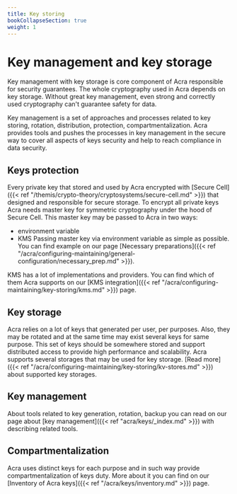 ```yaml
---
title: Key storing
bookCollapseSection: true
weight: 1
---
```


# Key management and key storage

Key management with key storage is core component of Acra responsible for security guarantees. The whole cryptography 
used in Acra depends on key storage. Without great key management, even strong and correctly used cryptography can't 
guarantee safety for data.

Key management is a set of approaches and processes related to key storing, rotation, distribution, protection, 
compartmentalization. Acra provides tools and pushes the processes in key management in the secure way to cover all 
aspects of keys security and help to reach compliance in data security.

## Keys protection

Every private key that stored and used by Acra encrypted with [Secure Cell]({{< ref "/themis/crypto-theory/cryptosystems/secure-cell.md" >}})
that designed and responsible for secure storage. To encrypt all private keys Acra needs master key for symmetric cryptography
under the hood of Secure Cell. This master key may be passed to Acra in two ways:
* environment variable
* KMS
  Passing master key via environment variable as simple as possible. You can find example on our page
  [Necessary preparations]({{< ref "/acra/configuring-maintaining/general-configuration/necessary_prep.md" >}}).

KMS has a lot of implementations and providers. You can find which of them Acra supports on our
[KMS integration]({{< ref "/acra/configuring-maintaining/key-storing/kms.md" >}}) page.

## Key storage

Acra relies on a lot of keys that generated per user, per purposes. Also, they may be rotated and at the same time
may exist several keys for same purpose. This set of keys should be somewhere stored and support distributed access
to provide high performance and scalability. Acra supports several storages that may be used for key storage.
[Read more]({{< ref "/acra/configuring-maintaining/key-storing/kv-stores.md" >}}) about supported key storages.


## Key management

About tools related to key generation, rotation, backup you can read on our page about 
[key management]({{< ref "acra/keys/_index.md" >}}) with describing related tools.

## Compartmentalization

Acra uses distinct keys for each purpose and in such way provide compartmentalization of keys duty. 
More about it you can find on our [Inventory of Acra keys]({{< ref "/acra/keys/inventory.md" >}}) page.
